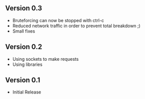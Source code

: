 ## Version 0.3

* Bruteforcing can now be stopped with ctrl-c
* Reduced network traffic in order to prevent total breakdown ;)
* Small fixes

## Version 0.2

* Using sockets to make requests
* Using libraries

## Version 0.1

* Initial Release
